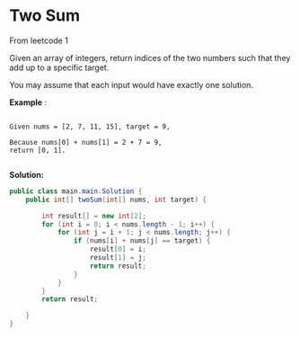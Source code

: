 # Two Sum

From leetcode 1


Given an array of integers, return indices of the two numbers such that they add up to a specific target.

You may assume that each input would have exactly one solution.

**Example** :

```

Given nums = [2, 7, 11, 15], target = 9,

Because nums[0] + nums[1] = 2 + 7 = 9,
return [0, 1].


```



**Solution:**


```java
public class main.main.Solution {
    public int[] twoSum(int[] nums, int target) {

        int result[] = new int[2];
        for (int i = 0; i < nums.length - 1; i++) {
            for (int j = i + 1; j < nums.length; j++) {
                if (nums[i] + nums[j] == target) {
                    result[0] = i;
                    result[1] = j;
                    return result;
                }
            }
        }
        return result;

    }
}


```




